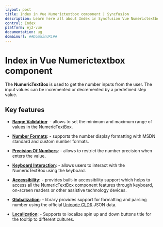 ```yaml
---
layout: post
title: Index in Vue Numerictextbox component | Syncfusion
description: Learn here all about Index in Syncfusion Vue Numerictextbox component of Syncfusion Essential JS 2 and more.
control: Index 
platform: ej2-vue
documentation: ug
domainurl: ##DomainURL##
---
```


# Index in Vue Numerictextbox component

The **NumericTextBox** is used to get the number inputs from the user. The input values can be incremented
or decremented by a predefined step value.

## Key features

* **[Range Validation](./getting-started#range-validation/)**: - allows to set the minimum and maximum range of values in the NumericTextBox.

* **[Number Formats](./formats/)**: - supports the number display formatting with MSDN standard and custom number formats.

* **[Precision Of Numbers](./getting-started#precision-of-numbers/)**: - allows to restrict the number precision when enters the value.

* **[Keyboard Interaction](./accessibility#keyboard-interaction/)**: - allows users to interact with the NumericTextBox using the keyboard.

* **[Accessibility](./accessibility/)**: - provides built-in accessibility support which helps to access all the NumericTextBox component features through keyboard, on-screen readers or other assistive technology devices.

* **[Globalization](./globalization/)**: - library provides support for formatting and parsing number using the official [Unicode CLDR](http://cldr.unicode.org/) JSON data.

* **[Localization](./globalization#localization/)**: - Supports to localize spin up and down buttons title for the tooltip to different cultures.